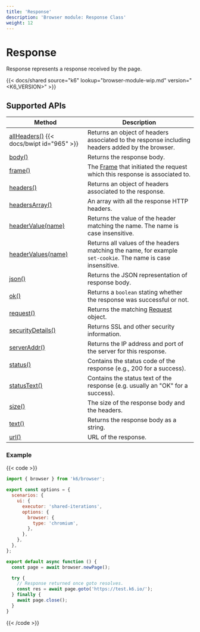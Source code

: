 ```yaml
---
title: 'Response'
description: 'Browser module: Response Class'
weight: 12
---
```


# Response

Response represents a response received by the page.

{{< docs/shared source="k6" lookup="browser-module-wip.md" version="<K6_VERSION>" >}}

## Supported APIs

| Method                                                                                                                             | Description                                                                                                                                             |
| ---------------------------------------------------------------------------------------------------------------------------------- | ------------------------------------------------------------------------------------------------------------------------------------------------------- |
| [allHeaders()](https://grafana.com/docs/k6/<K6_VERSION>/javascript-api/k6-browser/response/allheaders) {{< docs/bwipt id="965" >}} | Returns an object of headers associated to the response including headers added by the browser.                                                         |
| [body()](https://grafana.com/docs/k6/<K6_VERSION>/javascript-api/k6-browser/response/body)                                         | Returns the response body.                                                                                                                              |
| [frame()](https://grafana.com/docs/k6/<K6_VERSION>/javascript-api/k6-browser/response/frame)                                       | The [Frame](https://grafana.com/docs/k6/<K6_VERSION>/javascript-api/k6-browser/frame/) that initiated the request which this response is associated to. |
| [headers()](https://grafana.com/docs/k6/<K6_VERSION>/javascript-api/k6-browser/response/headers)                                   | Returns an object of headers associated to the response.                                                                                                |
| [headersArray()](https://grafana.com/docs/k6/<K6_VERSION>/javascript-api/k6-browser/response/headersarray)                         | An array with all the response HTTP headers.                                                                                                            |
| [headerValue(name)](https://grafana.com/docs/k6/<K6_VERSION>/javascript-api/k6-browser/response/headervalue)                       | Returns the value of the header matching the name. The name is case insensitive.                                                                        |
| [headerValues(name)](https://grafana.com/docs/k6/<K6_VERSION>/javascript-api/k6-browser/response/headervalues)                     | Returns all values of the headers matching the name, for example `set-cookie`. The name is case insensitive.                                            |
| [json()](https://grafana.com/docs/k6/<K6_VERSION>/javascript-api/k6-browser/response/json)                                         | Returns the JSON representation of response body.                                                                                                       |
| [ok()](https://grafana.com/docs/k6/<K6_VERSION>/javascript-api/k6-browser/response/ok)                                             | Returns a `boolean` stating whether the response was successful or not.                                                                                 |
| [request()](https://grafana.com/docs/k6/<K6_VERSION>/javascript-api/k6-browser/response/request)                                   | Returns the matching [Request](https://grafana.com/docs/k6/<K6_VERSION>/javascript-api/k6-browser/request) object.                                      |
| [securityDetails()](https://grafana.com/docs/k6/<K6_VERSION>/javascript-api/k6-browser/response/securitydetails)                   | Returns SSL and other security information.                                                                                                             |
| [serverAddr()](https://grafana.com/docs/k6/<K6_VERSION>/javascript-api/k6-browser/response/serveraddr)                             | Returns the IP address and port of the server for this response.                                                                                        |
| [status()](https://grafana.com/docs/k6/<K6_VERSION>/javascript-api/k6-browser/response/status)                                     | Contains the status code of the response (e.g., 200 for a success).                                                                                     |
| [statusText()](https://grafana.com/docs/k6/<K6_VERSION>/javascript-api/k6-browser/response/statustext)                             | Contains the status text of the response (e.g. usually an "OK" for a success).                                                                          |
| [size()](https://grafana.com/docs/k6/<K6_VERSION>/javascript-api/k6-browser/response/size)                                         | The size of the response body and the headers.                                                                                                          |
| [text()](https://grafana.com/docs/k6/<K6_VERSION>/javascript-api/k6-browser/response/text)                                         | Returns the response body as a string.                                                                                                                  |
| [url()](https://grafana.com/docs/k6/<K6_VERSION>/javascript-api/k6-browser/response/url)                                           | URL of the response.                                                                                                                                    |

### Example

{{< code >}}

```javascript
import { browser } from 'k6/browser';

export const options = {
  scenarios: {
    ui: {
      executor: 'shared-iterations',
      options: {
        browser: {
          type: 'chromium',
        },
      },
    },
  },
};

export default async function () {
  const page = await browser.newPage();

  try {
    // Response returned once goto resolves.
    const res = await page.goto('https://test.k6.io/');
  } finally {
    await page.close();
  }
}
```

{{< /code >}}
